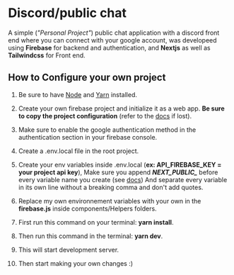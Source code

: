 # Discord/public chat

A simple (_"Personal Project"_) public chat application with a discord front end where you can connect with your google account, was developeed using **Firebase** for backend and authentication, and **Nextjs** as well as **Tailwindcss** for Front end.

## How to Configure your own project

1. Be sure to have [Node](https://nodejs.org) and [Yarn](https://yarnpkg.com/) installed.

2. Create your own firebase project and initialize it as a web app. **Be sure to copy the project configuration** (refer to the [docs](https://firebase.google.com/docs/web/setup) if lost).

3. Make sure to enable the google authentication method in the authentication section in your firebase console.

4. Create a .env.local file in the root project.

5. Create your env variables inside .env.local (**ex: API_FIREBASE_KEY = your project api key**), Make sure you append ***NEXT_PUBLIC_*** before every variable name you create (see [docs](https://nextjs.org/docs/basic-features/environment-variables#exposing-environment-variables-to-the-browser)) And separate every variable in its own line without a breaking comma and don't add quotes.

6. Replace my own environnement variables with your own in the **firebase.js** inside components/Helpers folders.

7. First run this command on your terminal: **yarn install**. 

8. Then run this command in the terminal: **yarn dev**.

9. This will start development server.

10. Then start making your own changes :)
